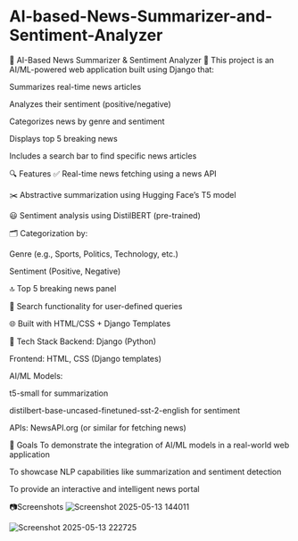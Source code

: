 # AI-based-News-Summarizer-and-Sentiment-Analyzer

🧠 AI-Based News Summarizer & Sentiment Analyzer 📰
This project is an AI/ML-powered web application built using Django that:

Summarizes real-time news articles

Analyzes their sentiment (positive/negative)

Categorizes news by genre and sentiment

Displays top 5 breaking news

Includes a search bar to find specific news articles

🔍 Features
✅ Real-time news fetching using a news API

✂️ Abstractive summarization using Hugging Face’s T5 model

😃 Sentiment analysis using DistilBERT (pre-trained)

🗂️ Categorization by:

Genre (e.g., Sports, Politics, Technology, etc.)

Sentiment (Positive, Negative)

🔝 Top 5 breaking news panel

🔎 Search functionality for user-defined queries

🌐 Built with HTML/CSS + Django Templates

🧰 Tech Stack
Backend: Django (Python)

Frontend: HTML, CSS (Django templates)

AI/ML Models:

t5-small for summarization

distilbert-base-uncased-finetuned-sst-2-english for sentiment

APIs: NewsAPI.org (or similar for fetching news)

🎯 Goals
To demonstrate the integration of AI/ML models in a real-world web application

To showcase NLP capabilities like summarization and sentiment detection

To provide an interactive and intelligent news portal

📷Screenshots
![Screenshot 2025-05-13 144011](https://github.com/user-attachments/assets/f4efc5e9-878e-4db4-8abc-ecc652576bef)

![Screenshot 2025-05-13 222725](https://github.com/user-attachments/assets/d470fe2a-aafa-4e56-9a7c-6e7c6a62586f)


